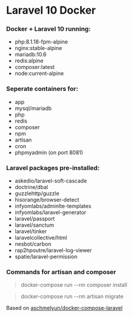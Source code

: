 # Laravel 10 Docker

### Docker + Laravel 10 running:

- php:8.1.18-fpm-alpine
- nginx:stable-alpine
- mariadb:10.6
- redis:alpine
- composer:latest
- node:current-alpine

### Seperate containers for:

- app
- mysql/mariadb
- php
- redis
- composer
- npm
- artisan
- cron
- phpmyadmin (on port 8081)

### Laravel packages pre-installed:

- askedio/laravel-soft-cascade
- doctrine/dbal
- guzzlehttp/guzzle
- hisorange/browser-detect
- infyomlabs/adminlte-templates
- infyomlabs/laravel-generator
- laravel/passport
- laravel/sanctum
- laravel/tinker
- laravelcollective/html
- nesbot/carbon
- rap2hpoutre/laravel-log-viewer
- spatie/laravel-permission

### Commands for artisan and composer

> docker-compose run --rm composer install

> docker-compose run --rm artisan migrate

Based on [aschmelyun/docker-compose-laravel][link1]

[link1]: https://github.com/aschmelyun/docker-compose-laravel
